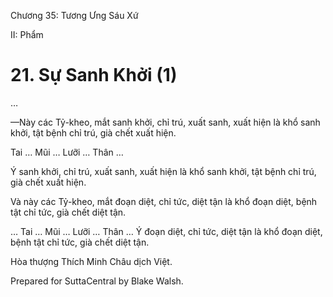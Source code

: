  

Chương 35: Tương Ưng Sáu Xứ

II: Phẩm

# 21\. Sự Sanh Khởi (1)

…

—Này các Tỷ-kheo, mắt sanh khởi, chỉ trú, xuất sanh, xuất hiện là khổ sanh khởi, tật bệnh chỉ trú, già chết xuất hiện.

Tai … Mũi … Lưỡi … Thân …

Ý sanh khởi, chỉ trú, xuất sanh, xuất hiện là khổ sanh khởi, tật bệnh chỉ trú, già chết xuất hiện.

Và này các Tỷ-kheo, mắt đoạn diệt, chỉ tức, diệt tận là khổ đoạn diệt, bệnh tật chỉ tức, già chết diệt tận.

… Tai … Mũi … Lưỡi … Thân … Ý đoạn diệt, chỉ tức, diệt tận là khổ đoạn diệt, bệnh tật chỉ tức, già chết diệt tận.

Hòa thượng Thích Minh Châu dịch Việt.

Prepared for SuttaCentral by Blake Walsh.